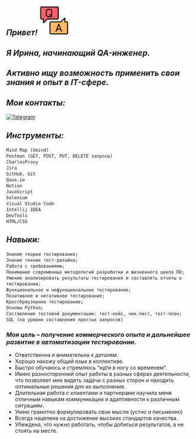  ## ***Привет!*** ![img.png](img.png)

## ***Я Ирина, начинающий QA-инженер.***
## ***Активно ищу возможность применить свои знания и опыт в IT-сфере.***

## ***Мои контакты:***
[![Telegram](https://img.shields.io/badge/-Telegram-090909?style=for-the-badge&logo=telegram&logoColor=27A0D9)](https://t.me/Irina_Batychko)

## ***Инструменты:***
    Mind Map (Xmind)
    Postman (GET, POST, PUT, DELETE запросы)
    CharlesProxy
    Jira
    GitHub, Git
    Qase.io
    Notion
    JavaScript
    Selenium
    Visual Studio Code
    Intellij IDEA
    DevTools
    HTML/CSS

## ***Навыки:***
    Знание теории тестирования;
    Знание техник тест-дизайна;
    Работа с требованиями;
    Понимание современных методологий разработки и жизненного цикла ПО;
    Умение анализировать результаты тестирования и составлять отчеты о тестировании;
    Функциональное и нефункциональное тестирование;
    Позитивное и негативное тестирование;
    Кроссбраузерное тестирование;
    Основы Python;
    Составление тестовой документации: тест-кейс, чек-лист, тест-план;
    SQL (на уровне составления простых запросов)

### ***Моя цель – получение коммерческого опыта и дальнейшее развитие в автоматизации тестировании.*** 
* Ответственна и внимательна к деталям.
* Хорошо нахожу общий язык в коллективе.
* Быстро обучаюсь и стремлюсь “идти в ногу со временем”.
* Имею разносторонний опыт работы в разных сферах деятельности, что позволяет мне видеть задачи с разных сторон и находить оптимальные решения для их выполнения.
* Длительная работа с клиентами и партнерами научила меня отличным навыкам коммуникации и адаптивности к различным ситуациям.
* Умею грамотно формулировать свои мысли (устно и письменно)
* Всегда нацелена на достижение высоких стандартов качества.
* Убеждена, что нужно работать, чтобы добиться результатов, а не стоять на месте.





